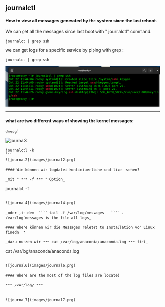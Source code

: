 ## journalctl


#### How to view all messages generated by the system since the last reboot.

We can get all the messages since last boot with " journalctl" command. 

````
journalct | grep ssh 
````


we can get logs for a specific service by piping with grep :

````
journalct | grep ssh 
````

![journal1](images/journal1.png)

-----

#### what are two different ways of showing the kernel messages:

```
dmesg`
````

![journal3](images/journal3.png)

````
journalctl -k
```
![journal2](images/journal2.png)

#### Wie können wir logdatei kontiniuerliche und live  sehen?

_mit " *** -f *** " Option_

````
journalctl -f 
````

![journal4](images/journal4.png)

_oder ,it dem  ```` tail -f /var/log/messages   ```` . /var/log(messages is the file all logs_

#### Where können wir die Messages reletet to Installation von Linux finedn  ? 

_dazu nutzen wir *** cat /var/log/anaconda/anaconda.log *** firl_

````
cat /var/log/anaconda/anaconda.log
````

![journal6](images/journal6.png)

#### Where are the most of the log files are located

*** /var/log/ *** 


![journal7](images/journal7.png)